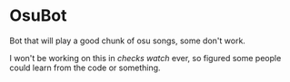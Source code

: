 OsuBot
======
Bot that will play a good chunk of osu songs, some don't work.

I won't be working on this in *checks watch* ever, so figured some people could learn from the code or something.